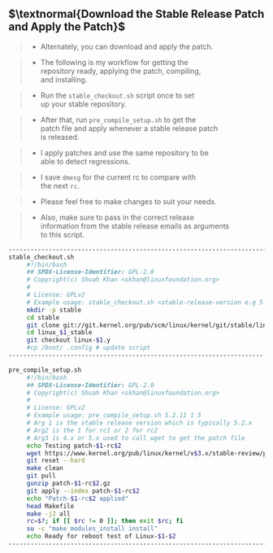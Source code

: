 ## $\textnormal{Download the Stable Release Patch and Apply the Patch}$

> - Alternately, you can download and apply the patch. <br />

> - The following is my workflow for getting the <br />
    repository ready, applying the patch, compiling, <br />
    and installing.

> - Run the `stable_checkout.sh` script once to set <br />
    up your stable repository.

> - After that, run `pre_compile_setup.sh` to get the <br />
    patch file and apply whenever a stable release patch <br />
    is released.

> - I apply patches and use the same repository to be <br />
    able to detect regressions.

> - I save `dmesg` for the current rc to compare with <br />
    the next `rc`.

> - Please feel free to make changes to suit your needs.

> - Also, make sure to pass in the correct release <br />
    information from the stable release emails as arguments <br />
    to this script.

```sh
----------------------------------------------------------------------------------------------------------
stable_checkout.sh
     #!/bin/bash
     ## SPDX-License-Identifier: GPL-2.0
     # Copyright(c) Shuah Khan <skhan@linuxfoundation.org>
     #
     # License: GPLv2
     # Example usage: stable_checkout.sh <stable-release-version e.g 5.2>
     mkdir -p stable
     cd stable
     git clone git://git.kernel.org/pub/scm/linux/kernel/git/stable/linux-stable.git linux_$1_stable
     cd linux_$1_stable
     git checkout linux-$1.y
     #cp /boot/ .config # update script​
----------------------------------------------------------------------

pre_compile_setup.sh
     #!/bin/bash
     ## SPDX-License-Identifier: GPL-2.0
     # Copyright(c) Shuah Khan <skhan@linuxfoundation.org>
     #
     # License: GPLv2
     # Example usage: pre_compile_setup.sh 5.2.11 1 5
     # Arg 1 is the stable release version which is typically 5.2.x
     # Arg2 is the 1 for rc1 or 2 for rc2
     # Arg3 is 4.x or 5.x used to call wget to get the patch file
     echo Testing patch-$1-rc$2
     wget https://www.kernel.org/pub/linux/kernel/v$3.x/stable-review/patch-$1-rc$2.gz ;
     git reset --hard
     make clean
     git pull
     gunzip patch-$1-rc$2.gz
     git apply --index patch-$1-rc$2
     echo "Patch-$1-rc$2 applied"
     head Makefile
     make -j2 all
     rc=$?; if [[ $rc != 0 ]]; then exit $rc; fi
     su -c "make modules_install install"
     echo Ready for reboot test of Linux-$1-$2
---------------------------------------------------------------------------------------------------------
```
